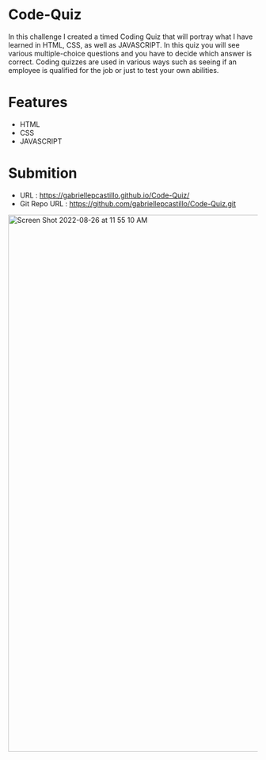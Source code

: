 # Code-Quiz
In this challenge I created a timed Coding Quiz that will portray what I have learned in HTML, CSS, as well as JAVASCRIPT. In this quiz you will see various multiple-choice questions and you have to decide which answer is correct. Coding quizzes are used in various ways such as seeing if an employee is qualified for the job or just to test your own abilities.  

# Features
* HTML
* CSS
* JAVASCRIPT

# Submition
* URL : https://gabriellepcastillo.github.io/Code-Quiz/
* Git Repo URL : https://github.com/gabriellepcastillo/Code-Quiz.git
<img width="1083" alt="Screen Shot 2022-08-26 at 11 55 10 AM" src="https://user-images.githubusercontent.com/109112189/186945659-6aae0437-b87b-4382-a223-9bc9eef0bc45.png">
